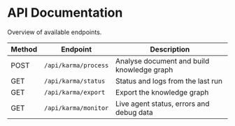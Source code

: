 # API Documentation

Overview of available endpoints.

| Method | Endpoint | Description |
| ------ | -------- | ----------- |
| POST | `/api/karma/process` | Analyse document and build knowledge graph |
| GET | `/api/karma/status` | Status and logs from the last run |
| GET | `/api/karma/export` | Export the knowledge graph |
| GET | `/api/karma/monitor` | Live agent status, errors and debug data |

<!-- Axolotl – Empowered by satoshiflow. -->
